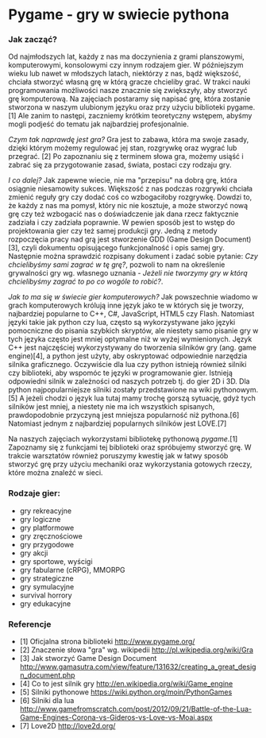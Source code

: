 # Pygame - gry w swiecie pythona

### Jak zacząć?

Od najmłodszych lat, każdy z nas ma doczynienia z grami planszowymi, komputerowymi, konsolowymi czy innym rodzajem gier.
W późniejszym wieku lub nawet w młodszych latach, niektórzy z nas, bądź większość, chciała stworzyć własną grę w którą
gracze chcieliby grać. W trakci nauki programowania możliwości nasze znacznie się zwiększyły, aby stworzyć grę komputerową.
Na zajęciach postaramy się napisać grę, która zostanie stworzona w naszym ulubionym języku oraz przy użyciu biblioteki pygame.[1]
Ale zanim to następi, zaczniemy krótkim teoretyczny wstępem, abyśmy mogli podjeść do tematu jak najbardziej profesjonalnie.

*Czym tak naprawdę jest gra?*
Gra jest to zabawa, która ma swoje zasady, dzięki którym możemy regulować jej stan, rozgrywkę oraz wygrać lub przegrać. [2]
Po zapoznaniu się z terminem słowa gra, możemy usiąść i zabrać się za przygotowanie zasad, świata, postaci czy rodzaju gry.

*I co dalej?*
Jak zapewne wiecie, nie ma "przepisu" na dobrą grę, która osiągnie niesamowity sukces. Większość z nas podczas rozgrywki
chciała zmienić reguły gry czy dodać coś co wzbogaciłoby rozgrywkę. Dowdzi to, że każdy z nas ma pomysł, który nic nie kosztuje, 
a może stworzyć nową grę czy też wzbogacić nas o doświadczenie jak dana rzecz faktycznie zadziała i czy zadziała poprawnie.
W pewien sposób jest to wstęp do projektowania gier czy też samej produkcji gry. Jedną z metody rozpoczęcia pracy nad grą jest
stworzenie GDD (Game Design Document)[3], czyli dokumentu opisującego funkcjonalność i opis samej gry. Następnie można sprawdzić
rozpisany dokument i zadać sobie pytanie: *Czy chcielibyśmy sami zagrać w tę grę?*, pozwoli to nam na określenie grywalności gry wg.
własnego uznania - *Jeżeli nie tworzymy gry w którą chcielibyśmy zagrać to po co wogóle to robić?*.

*Jak to ma się w świecie gier komputerowych?*
Jak powszechnie wiadomo w grach komputerowych królują inne język jako te w których się je tworzy, najbardziej popularne to C++, C#, JavaScript, HTML5 
czy Flash. Natomiast języki takie jak python czy lua, często są wykorzystywane jako języki pomocniczne do pisania szybkich skryptów, ale niestety samo 
pisanie gry w tych języka często jest mniej optymalne niż w wyżej wymienionych. Język C++ jest najczęściej wykorzystywany do tworzenia silników gry 
(ang. game engine)[4], a python jest użyty, aby oskryptować odpowiednie narzędzia silnika graficznego. Oczywiście dla lua czy python istnieją również silniki 
czy biblioteki, aby wspomóc te języki w programowanie gier. Istnieją odpowiedni silnik w zależności od naszych potrzeb tj. do gier 2D i 3D.
Dla python najpopularniejsze silniki zostały przedstawione na wiki pythonowym.[5] A jeżeli chodzi o język lua tutaj mamy trochę gorszą sytuację, gdyż tych 
silników jest mniej, a niestety nie ma ich wszystkich spisanych, prawdopodobnie przyczyną jest mniejsza popularność niż pythona.[6] Natomiast jednym z 
najbardziej popularnych silników jest LOVE.[7]

Na naszych zajęciach wykorzystami bibliotekę pythonową *pygame*.[1] Zapoznamy się z funkcjami tej biblioteki oraz spróbujemy stworzyć grę.
W trakcie warsztatów również poruszymy kwestię jak w łatwy sposób stworzyć grę przy użyciu mechaniki oraz wykorzystania gotowych rzeczy, które
można znaleźć w sieci.

### Rodzaje gier:
* gry rekreacyjne
* gry logiczne
* gry platformowe
* gry zręcznościowe
* gry przygodowe
* gry akcji
* gry sportowe, wyścigi
* gry fabularne (cRPG), MMORPG
* gry strategiczne
* gry symulacyjne
* survival horrory
* gry edukacyjne

### Referencje

* [1] Oficjalna strona biblioteki http://www.pygame.org/
* [2] Znaczenie słowa "gra" wg. wikipedii http://pl.wikipedia.org/wiki/Gra
* [3] Jak stworzyć Game Design Document http://www.gamasutra.com/view/feature/131632/creating_a_great_design_document.php
* [4] Co to jest silnik gry http://en.wikipedia.org/wiki/Game_engine
* [5] Silniki pythonowe https://wiki.python.org/moin/PythonGames
* [6] Silniki dla lua http://www.gamefromscratch.com/post/2012/09/21/Battle-of-the-Lua-Game-Engines-Corona-vs-Gideros-vs-Love-vs-Moai.aspx
* [7] Love2D http://love2d.org/
